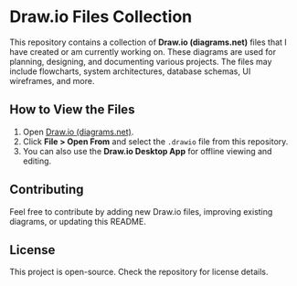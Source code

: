 # Draw\.io Files Collection

This repository contains a collection of **Draw\.io (diagrams.net)** files that I have created or am currently working on. These diagrams are used for planning, designing, and documenting various projects. The files may include flowcharts, system architectures, database schemas, UI wireframes, and more.

## How to View the Files

1. Open [Draw.io (diagrams.net)](https://www.diagrams.net/).
2. Click **File > Open From** and select the `.drawio` file from this repository.
3. You can also use the **Draw\.io Desktop App** for offline viewing and editing.

## Contributing

Feel free to contribute by adding new Draw\.io files, improving existing diagrams, or updating this README.

## License

This project is open-source. Check the repository for license details.

